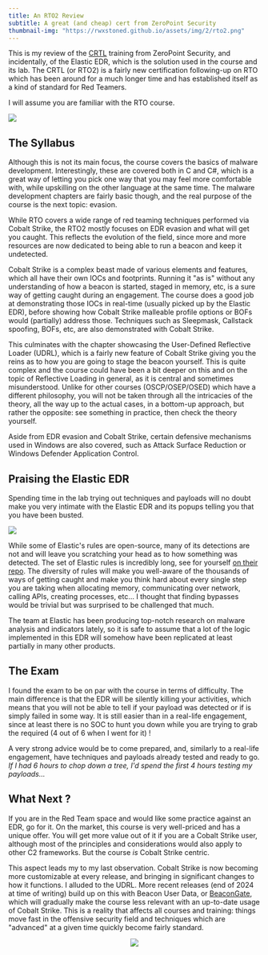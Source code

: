 ```yaml
---
title: An RTO2 Review
subtitle: A great (and cheap) cert from ZeroPoint Security
thumbnail-img: "https://rwxstoned.github.io/assets/img/2/rto2.png"
---
```


This is my review of the [CRTL](https://training.zeropointsecurity.co.uk/courses/red-team-ops-ii) training from ZeroPoint Security, and incidentally, of the Elastic EDR, which is the solution used in the course and its lab. The CRTL (or RTO2) is a fairly new certification following-up on RTO which has been around for a much longer time and has established itself as a kind of standard for Red Teamers. 

I will assume you are familiar with the RTO course.

![](https://rwxstoned.github.io/assets/img/2/rto2.png)

## The Syllabus

Although this is not its main focus, the course covers the basics of malware development. Interestingly, these are covered both in C and C#, which is a great way of letting you pick one way that you may feel more comfortable with, while upskilling on the other language at the same time. The malware development chapters are fairly basic though, and the real purpose of the course is the next topic: evasion.

While RTO covers a wide range of red teaming techniques performed via Cobalt Strike, the RTO2 mostly focuses on EDR evasion and what will get you caught. This reflects the evolution of the field, since more and more resources are now dedicated to being able to run a beacon and keep it undetected.

Cobalt Strike is a complex beast made of various elements and features, which all have their own IOCs and footprints. Running it "as is" without any understanding of how a beacon is started, staged in memory, etc, is a sure way of getting caught during an engagement. The course does a good job at demonstrating those IOCs in real-time (usually picked up by the Elastic EDR), before showing how Cobalt Strike malleable profile options or BOFs would (partially) address those. Techniques such as Sleepmask, Callstack spoofing, BOFs, etc, are also demonstrated with Cobalt Strike.

This culminates with the chapter showcasing the User-Defined Reflective Loader (UDRL), which is a fairly new feature of Cobalt Strike giving you the reins as to how you are going to stage the beacon yourself. This is quite complex and the course could have been a bit deeper on this and on the topic of Reflective Loading in general, as it is central and sometimes misunderstood. Unlike for other courses (OSCP/OSEP/OSED) which have a different philosophy, you will not be taken through all the intricacies of the theory, all the way up to the actual cases, in a bottom-up approach, but rather the opposite: see something in practice, then check the theory yourself.

Aside from EDR evasion and Cobalt Strike, certain defensive mechanisms used in Windows are also covered, such as Attack Surface Reduction or Windows Defender Application Control.

## Praising the Elastic EDR

Spending time in the lab trying out techniques and payloads will no doubt make you very intimate with the Elastic EDR and its popups telling you that you have been busted.

![](https://rwxstoned.github.io/assets/img/2/elastic.png)

While some of Elastic's rules are open-source, many of its detections are not and will leave you scratching your head as to how something was detected. The set of Elastic rules is incredibly long, see for yourself [on their repo](https://github.com/elastic/detection-rules/tree/main/rules/windows). The diversity of rules will make you well-aware of the thousands of ways of getting caught and make you think hard about every single step you are taking when allocating memory, communicating over network, calling APIs, creating processes, etc... I thought that finding bypasses would be trivial but was surprised to be challenged that much.

The team at Elastic has been producing top-notch research on malware analysis and indicators lately, so it is safe to assume that a lot of the logic implemented in this EDR will somehow have been replicated at least partially in many other products.

## The Exam

I found the exam to be on par with the course in terms of difficulty. The main difference is that the EDR will be silently killing your activities, which means that you will not be able to tell if your payload was detected or if is simply failed in some way. It is still easier than in a real-life engagement, since at least there is no SOC to hunt you down while you are trying to grab the required (4 out of 6 when I went for it) !

A very strong advice would be to come prepared, and, similarly to a real-life engagement, have techniques and payloads already tested and ready to go. _If I had 6 hours to chop down a tree, I'd spend the first 4 hours testing my payloads..._

## What Next ?

If you are in the Red Team space and would like some practice against an EDR, go for it. On the market, this course is very well-priced and has a unique offer. You will get more value out of it if you are a Cobalt Strike user, although most of the principles and considerations would also apply to other C2 frameworks. But the course *is* Cobalt Strike centric.

This aspect leads my to my last observation. Cobalt Strike is now becoming more customizable at every release, and bringing in significant changes to how it functions. I alluded to the UDRL. More recent releases (end of 2024 at time of writing) build up on this with Beacon User Data, or [BeaconGate](https://www.cobaltstrike.com/blog/cobalt-strike-410-through-the-beacongate), which will gradually make the course less relevant with an up-to-date usage of Cobalt Strike. This is a reality that affects all courses and training: things move fast in the offensive security field and techniques which are "advanced" at a given time quickly become fairly standard.

<p align="center">
  <img src="https://rwxstoned.github.io/assets/img/2/stones_laptop.png" />
</p>


